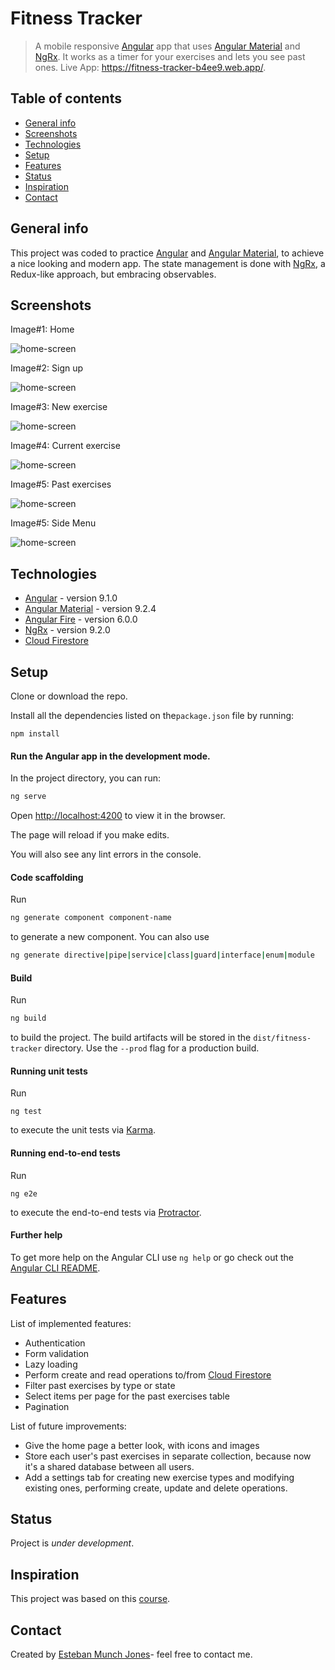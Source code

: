# Fitness Tracker
> A mobile responsive [Angular](https://angular.io/) app that uses [Angular Material](https://material.angular.io/) and [NgRx](https://ngrx.io/). It works as a timer for your exercises and lets you see past ones. Live App: https://fitness-tracker-b4ee9.web.app/.



## Table of contents

* [General info](#general-info)
* [Screenshots](#screenshots)
* [Technologies](#technologies)
* [Setup](#setup)
* [Features](#features)
* [Status](#status)
* [Inspiration](#inspiration)
* [Contact](#contact)



## General info

This project was coded to practice [Angular](https://angular.io/) and [Angular Material](https://material.angular.io/), to achieve a nice looking and modern app.  The state management is done with [NgRx](https://ngrx.io/), a Redux-like approach, but embracing observables.



## Screenshots

Image#1: Home

![home-screen](./src/assets/1.png)



Image#2:  Sign up

![home-screen](./src/assets/2.png)



Image#3: New exercise

![home-screen](./src/assets/3.png)



Image#4: Current exercise

![home-screen](./src/assets/4.png)



Image#5: Past exercises

![home-screen](./src/assets/5.png)

Image#5: Side Menu

![home-screen](./src/assets/6.png)

## Technologies

* [Angular](https://angular.io/) - version 9.1.0
* [Angular Material](https://material.angular.io/)  - version 9.2.4
* [Angular Fire](https://github.com/angular/angularfire)  - version 6.0.0
* [NgRx](https://ngrx.io/)  - version 9.2.0
* [Cloud Firestore](https://firebase.google.com/docs/firestore)



## Setup

Clone or download the repo.

Install all the dependencies listed on the`package.json` file by running:

```
npm install
```

#### **Run the Angular app in the development mode.**

In the project directory, you can run:  

```bash
ng serve
```

Open [http://localhost:4200](http://localhost:4200) to view it in the browser.

The page will reload if you make edits.

You will also see any lint errors in the console.

#### Code scaffolding

Run 

```bash
ng generate component component-name
```

to generate a new component. You can also use

```bash
ng generate directive|pipe|service|class|guard|interface|enum|module
```

#### Build

Run 

```bash
ng build 
```

to build the project. The build artifacts will be stored in the `dist/fitness-tracker` directory. Use the `--prod` flag for a production build.

#### Running unit tests

Run 

````
ng test
````

to execute the unit tests via [Karma](https://karma-runner.github.io).

#### Running end-to-end tests

Run 

```
ng e2e
```

to execute the end-to-end tests via [Protractor](http://www.protractortest.org/).

#### Further help

To get more help on the Angular CLI use `ng help` or go check out the [Angular CLI README](https://github.com/angular/angular-cli/blob/master/README.md).



## Features

List of implemented features:
* Authentication
* Form validation
* Lazy loading
* Perform create and read operations to/from [Cloud Firestore](https://firebase.google.com/docs/firestore)
* Filter past exercises by type or state
* Select items per page for the past exercises table
* Pagination

List of future improvements:

* Give the home page a better look, with icons and images
* Store each user's past exercises in separate collection, because now it's a shared database between all users.
* Add a settings tab for creating new exercise types and modifying existing ones, performing create, update and delete operations.

## Status

Project is _under development_. 



## Inspiration

This project was based on this [course](https://www.udemy.com/course/angular-full-app-with-angular-material-angularfire-ngrx/).



## Contact

Created by [Esteban Munch Jones](https://www.linkedin.com/in/estebanmunchjones/)- feel free to contact me.

